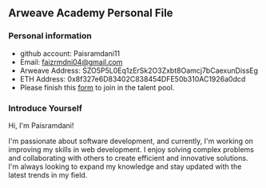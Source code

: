 ## Arweave Academy Personal File

### Personal information

- github account: Paisramdani11
- Email: faizrmdni04@gmail.com  
- Arweave Address: SZO5P5L0Eq1zErSk2O3Zxbt8Oamcj7bCaexunDissEg
- ETH Address: 0x8f327e6D83402C838454DFE50b310AC1926a0dcd
- Please finish this [form](https://docs.google.com/forms/d/e/1FAIpQLSfWA5fIIcBgmRppm3jNz5vmf9Mai_QMVil-2pO4r7YKn_Zhtw/viewform?usp=sf_link) to join in the talent pool.

### Introduce Yourself

Hi, I'm Paisramdani!

I'm passionate about software development, and currently, I'm working on improving my skills in web development. I enjoy solving complex problems and collaborating with others to create efficient and innovative solutions. I'm always looking to expand my knowledge and stay updated with the latest trends in my field.